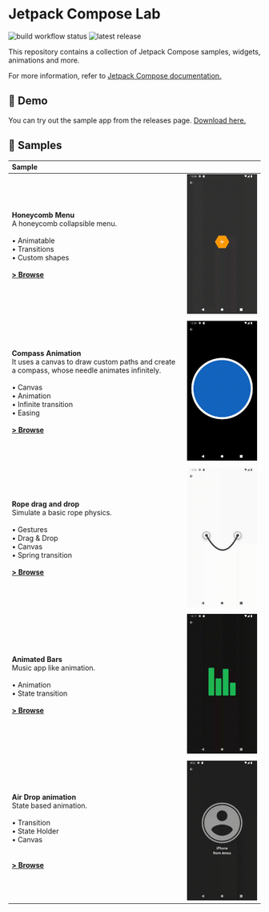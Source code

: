 # Jetpack Compose Lab

![build workflow status](https://github.com/fabirt/jetpack-compose-lab/actions/workflows/release.yml/badge.svg)
![latest release](https://img.shields.io/github/v/release/fabirt/jetpack-compose-lab?label=version)

This repository contains a collection of Jetpack Compose samples, widgets, animations and more.

For more information, refer to [Jetpack Compose documentation.](https://developer.android.com/jetpack/compose)

## 📱 Demo
You can try out the sample app from the releases page. [Download here.](https://github.com/fabirt/jetpack-compose-lab/releases/download/v1.1.0/composelab-release-v1.1.0.apk)

## 🧬 Samples

| Sample  |   |
|:--|--:|
| <br> **Honeycomb Menu** <br> A honeycomb collapsible menu. <br><br>• Animatable<br>• Transitions<br>• Custom shapes<br><br> **[> Browse](app/src/main/java/dev/fabirt/composelab/ui/screen/sample/HoneycombMenuSampleScreen.kt)**<br><br> | <img src="docs/honeycomb-menu.gif" width="300" alt="Honeycomb menu sample gif"> |
|  |  |
| <br> **Compass Animation** <br> It uses a canvas to draw custom paths and create a compass, whose needle animates infinitely.<br><br>• Canvas<br>• Animation<br>• Infinite transition<br>• Easing <br><br> **[> Browse](app/src/main/java/dev/fabirt/composelab/ui/screen/sample/CompassSampleScreen.kt)**<br><br> | <img src="docs/compass.gif" width="300" alt="Compass animation sample gif"> |
|  |  |
| <br> **Rope drag and drop** <br> Simulate a basic rope physics.<br><br>• Gestures<br>• Drag & Drop<br>• Canvas<br>• Spring transition <br><br> **[> Browse](app/src/main/java/dev/fabirt/composelab/ui/screen/sample/RopePhysicsSampleScreen.kt)**<br><br> | <img src="docs/rope.gif" width="300" alt="Rope sample gif"> |
|  |  |
| <br> **Animated Bars** <br> Music app like animation.<br><br>• Animation<br>• State transition<br><br> **[> Browse](app/src/main/java/dev/fabirt/composelab/ui/screen/sample/AnimatedBarsSampleScreen.kt)**<br><br> | <img src="docs/animated-bars.gif" width="300" alt="Animated bars sample gif"> |
|  |  |
| <br> **Air Drop animation** <br> State based animation.<br><br>• Transition<br>• State Holder<br>• Canvas<br><br><br> **[> Browse](app/src/main/java/dev/fabirt/composelab/ui/screen/sample/AirDropSampleScreen.kt)**<br><br> | <img src="docs/air-drop.gif" width="300" alt="Air drop sample gif"> |
